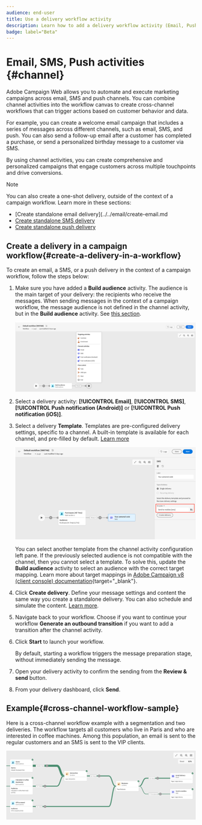 ```yaml
---
audience: end-user
title: Use a delivery workflow activity
description: Learn how to add a delivery workflow activity (Email, Push, SMS)
badge: label="Beta" 
---
```


# Email, SMS, Push activities {#channel}

Adobe Campaign Web allows you to automate and execute marketing campaigns across email, SMS and push channels. You can combine channel activities into the workflow canvas to create cross-channel workflows that can trigger actions based on customer behavior and data. 

For example, you can create a welcome email campaign that includes a series of messages across different channels, such as email, SMS, and push. You can also send a follow-up email after a customer has completed a purchase, or send a personalized birthday message to a customer via SMS. 

By using channel activities, you can create comprehensive and personalized campaigns that engage customers across multiple touchpoints and drive conversions.

>[!NOTE]
>
>You can also create a one-shot delivery, outside of the context of a campaign workflow. Learn more in these sections:
>*  [Create standalone email delivery](../../email/create-email.md
>*  [Create standalone SMS delivery](../../sms/create-sms.md)
>*  [Create standalone push delivery](../../push/create-push.md)
>

## Create a delivery in a campaign workflow{#create-a-delivery-in-a-workflow}

To create an email, a SMS, or a push delivery in the context of a campaign workflow, follow the steps below:

1. Make sure you have added a **Build audience** activity. The audience is the main target of your delivery: the recipients who receive the messages. When sending messages in the context of a campaign workflow, the message audience is not defined in the channel activity, but in the **Build audience** activity. See [this section](build-audience.md).

    ![](../../msg/assets/add-delivery-in-wf.png)

1. Select a delivery activity: **[!UICONTROL Email]**, **[!UICONTROL SMS]**, **[!UICONTROL Push notification (Android)]** or **[!UICONTROL Push notification (iOS)]**.

1. Select a delivery **Template**. Templates are pre-configured delivery settings, specific to a channel. A built-in template is available for each channel, and pre-filled by default. [Learn more](../../msg/delivery-template.md)

    ![](../assets/delivery-activity-in-wf.png)
   

    You can select another template from the channel activity configuration left pane. If the previously selected audience is not compatible with the channel, then you cannot select a template. To solve this, update the **Build audience** activity to select an audience with the correct target mapping. Learn more about target mappings in [Adobe Campaign v8 (client console) documentation](https://experienceleague.adobe.com/docs/campaign/campaign-v8/audience/add-profiles/target-mappings.html){target="_blank"}.

1. Click **Create delivery**. Define your message settings and content the same way you create a standalone delivery. You can also schedule and simulate the content. [Learn more](../../msg/gs-messages.md).

1. Navigate back to your workflow. Choose if you want to continue your workflow **Generate an outbound transition** if you want to add a transition after the channel activity.

1. Click **Start** to launch your workflow.

    By default, starting a workflow triggers the message preparation stage, without immediately sending the message.
    
1. Open your delivery activity to confirm the sending from the **Review & send** button.

1. From your delivery dashboard, click **Send**.

## Example{#cross-channel-workflow-sample}

Here is a cross-channel workflow example with a segmentation and two deliveries. The workflow targets all customers who live in Paris and who are interested in coffee machines. Among this population, an email is sent to the regular customers and an SMS is sent to the VIP clients.

![](../assets/workflow-channel-example.png)
<!--
description, which use case you can perform (common other activities that you can link before of after the activity)

how to add and configure the activity

example of a configured activity within a workflow
The Email delivery activity allows you to configure the sending an email in a workflow. 

-->



<!-- Scheduled emails available?

This can be a single send email and sent just once, or it can be a recurring email.
* Single send emails are standard emails, sent once.
* Recurring emails allow you to send the same email multiple times to different targets over a defined period. You can aggregate the deliveries per period in order to get reports that correspond to your needs.

When linked to a scheduler, you can define recurring emails.
Email recipients are defined upstream of the activity in the same workflow, via an Audience targeting activity.

-->


<!--The message preparation is triggered according to the workflow execution parameters. From the message dashboard, you can select whether to request or not a manual confirmation to send the message (required by default). You can start the workflow manually or place a scheduler activity in the workflow to automate execution.-->
